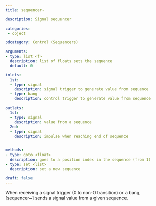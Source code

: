 ```yaml
---
title: sequencer~

description: Signal sequencer

categories:
 - object

pdcategory: Control (Sequencers)

arguments:
- type: list <f>
  description: list of floats sets the sequence 
  default: 0

inlets:
  1st:
  - type: signal
    description: signal trigger to generate value from sequence
  - type: bang
    description: control trigger to generate value from sequence

outlets:
  1st:
  - type: signal
    description: value from a sequence
  2nd:
  - type: signal
    description: impulse when reaching end of sequence


methods:
- type: goto <float>
  description: goes to a position index in the sequence (from 1)
- type: set <list>
  description: set a new sequence

draft: false
---
```


When receiving a signal trigger (0 to non-0 transition) or a bang, [sequencer~] sends a signal value from a given sequence.
